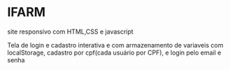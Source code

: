 # IFARM
site responsivo com HTML,CSS e javascript

Tela de login e cadastro interativa e com armazenamento de variaveis com localStorage, cadastro por cpf(cada usuário por CPF), e login pelo email e senha
